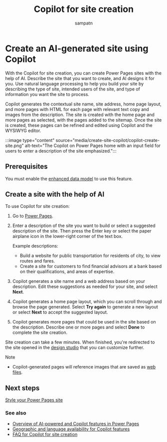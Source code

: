 ﻿---
title: Copilot for site creation
description: Learn how to create an AI-generated site using Copilot in Power Pages.
author: sampatn
ms.topic: conceptual
ms.custom: 
ms.date: 04/01/2024
ms.subservice:
ms.author: sampatn
ms.reviewer: kkendrick
ms.collection: 
    - bap-ai-copilot
contributors:
    - tapanm-msft
    - ProfessorKendrick
---

# Create an AI-generated site using Copilot

With the Copilot for site creation, you can create Power Pages sites with the help of AI. Describe the site that you want to create, and AI designs it for you. Use natural language processing to help you build your site by describing the type of site, intended users of the site, and type of information you want the site to process.

Copilot generates the contextual site name, site address, home page layout, and more pages with HTML for each page with relevant text copy and images from the description. The site is created with the home page and more pages as selected, with the pages added to the sitemap. Once the site is created, these pages can be refined and edited using Copilot and the WYSIWYG editor.

:::image type="content" source="media/create-site-copilot/copilot-create-site.png" alt-text="The Copilot on Power Pages home with an input field for users to enter a description of the site emphasized.":::

## Prerequisites

You must enable the [enhanced data model](../admin/enhanced-data-model.md) to use this feature.

## Create a site with the help of AI

To use Copilot for site creation:

1. Go to [Power Pages](https://make.powerpages.microsoft.com/).

1. Enter a description of the site you want to build or select a suggested description of the site. Then press the Enter key or select the paper airplane icon in the lower-right corner of the text box.

    Example descriptions:

     - Build a website for public transportation for residents of city, to view routes and fares.
     - Create a site for customers to find financial advisors at a bank based on their qualifications, and areas of expertise.

1. Copilot generates a site name and a web address based on your description. Edit these suggestions as needed for your site, and select **Next**.

1. Copilot generates a home page layout, which you can scroll through and browse the page generated. Select **Try again** to generate a new layout or select **Next** to accept the suggested layout.

1. Copilot generates more pages that could be used in the site based on the description. Describe one or more pages and select **Done** to complete the site creation.

Site creation can take a few minutes. When finished, you're redirected to the site opened in the [design studio](use-design-studio.md) that you can customize further.

>[!NOTE]
>
> - Copilot-generated pages will reference images that are saved as [web files](../configure/web-files.md).

## Next steps

[Style your Power Pages site](style-site.md)

### See also

- [Overview of AI-powered and Copilot features in Power Pages](../configure/ai-copilot-overview.md)
- [Geographic and language availability for Copilot features](https://aka.ms/bapcopilot-intl-report-external)
- [FAQ for Copilot for site creation](../faqs-generate-site.md)
